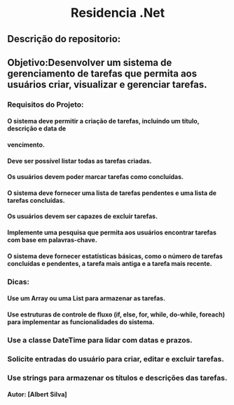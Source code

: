 <h1 align="center">Residencia .Net</h1>

## Descrição do repositorio:

## Objetivo:Desenvolver um sistema de gerenciamento de tarefas que permita aos usuários criar, visualizar e gerenciar tarefas. 

### Requisitos do Projeto:
#### O sistema deve permitir a criação de tarefas, incluindo um título, descrição e data de 
#### vencimento.
#### Deve ser possível listar todas as tarefas criadas.
#### Os usuários devem poder marcar tarefas como concluídas.
#### O sistema deve fornecer uma lista de tarefas pendentes e uma lista de tarefas concluídas.
#### Os usuários devem ser capazes de excluir tarefas.
#### Implemente uma pesquisa que permita aos usuários encontrar tarefas com base em palavras-chave.
#### O sistema deve fornecer estatísticas básicas, como o número de tarefas concluídas e pendentes, a tarefa mais antiga e a tarefa mais recente.

### Dicas:
#### Use um Array ou uma List para armazenar as tarefas.
#### Use estruturas de controle de fluxo (if, else, for, while, do-while, foreach) para implementar as funcionalidades do sistema.
### Use a classe DateTime para lidar com datas e prazos.
### Solicite entradas do usuário para criar, editar e excluir tarefas.
### Use strings para armazenar os títulos e descrições das tarefas.

#### Autor: [Albert Silva]
